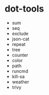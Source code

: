 # dot-tools

- sum
- seq
- exclude
- json-cat
- repeat
- tree
- counter
- color
- path
- runcmd
- kill-sa
- weather 
- trivy
